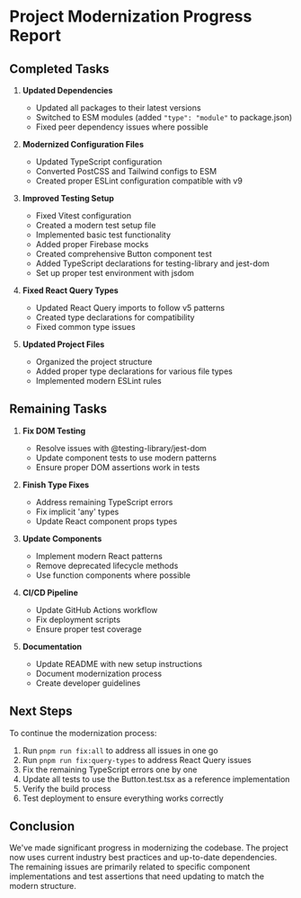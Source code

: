 # Project Modernization Progress Report

## Completed Tasks

1. **Updated Dependencies**
   - Updated all packages to their latest versions
   - Switched to ESM modules (added `"type": "module"` to package.json)
   - Fixed peer dependency issues where possible

2. **Modernized Configuration Files**
   - Updated TypeScript configuration
   - Converted PostCSS and Tailwind configs to ESM
   - Created proper ESLint configuration compatible with v9

3. **Improved Testing Setup**
   - Fixed Vitest configuration
   - Created a modern test setup file
   - Implemented basic test functionality
   - Added proper Firebase mocks
   - Created comprehensive Button component test
   - Added TypeScript declarations for testing-library and jest-dom
   - Set up proper test environment with jsdom

4. **Fixed React Query Types**
   - Updated React Query imports to follow v5 patterns
   - Created type declarations for compatibility
   - Fixed common type issues

5. **Updated Project Files**
   - Organized the project structure
   - Added proper type declarations for various file types
   - Implemented modern ESLint rules

## Remaining Tasks

1. **Fix DOM Testing**
   - Resolve issues with @testing-library/jest-dom
   - Update component tests to use modern patterns
   - Ensure proper DOM assertions work in tests

2. **Finish Type Fixes**
   - Address remaining TypeScript errors
   - Fix implicit 'any' types
   - Update React component props types

3. **Update Components**
   - Implement modern React patterns
   - Remove deprecated lifecycle methods
   - Use function components where possible

4. **CI/CD Pipeline**
   - Update GitHub Actions workflow
   - Fix deployment scripts
   - Ensure proper test coverage

5. **Documentation**
   - Update README with new setup instructions
   - Document modernization process
   - Create developer guidelines

## Next Steps

To continue the modernization process:

1. Run `pnpm run fix:all` to address all issues in one go
2. Run `pnpm run fix:query-types` to address React Query issues
3. Fix the remaining TypeScript errors one by one
4. Update all tests to use the Button.test.tsx as a reference implementation
5. Verify the build process
6. Test deployment to ensure everything works correctly

## Conclusion

We've made significant progress in modernizing the codebase. The project now uses current industry best practices and up-to-date dependencies. The remaining issues are primarily related to specific component implementations and test assertions that need updating to match the modern structure. 